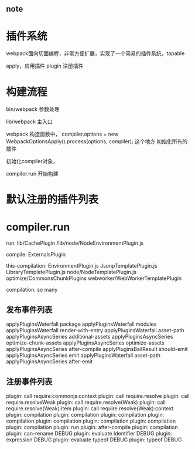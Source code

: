note
---

# 插件系统

webpack面向切面编程，非常方便扩展，实现了一个简易的插件系统，tapable

apply，应用插件
plugin 注册插件

# 构建流程

bin/webpack 参数处理

lib/webpack 主入口

webpack 构造函数中，
compiler.options = new WebpackOptionsApply().process(options, compiler);
这个地方 初始化所有的插件


初始化compiler对象，

compiler.run 开始构建

# 默认注册的插件列表


# compiler.run

run: 
    lib/CachePlugin
    /lib/node/NodeEnvironmentPlugin.js


compile: ExternalsPlugin

this-compilation: 
    EnvironmentPlugin.js
    JsonpTemplatePlugin.js
    LibraryTemplatePlugin.js
    node/NodeTemplatePlugin.js
    optimize/CommonsChunkPlugins
    webworker/WebWorkerTemplatePlugin

compilation: so many




## 发布事件列表

applyPluginsWaterfall     package
applyPluginsWaterfall     modules
applyPluginsWaterfall     render-with-entry
applyPluginsWaterfall     asset-path
applyPluginsAsyncSeries     additional-assets
applyPluginsAsyncSeries     optimize-chunk-assets
applyPluginsAsyncSeries     optimize-assets
applyPluginsAsyncSeries     after-compile
applyPluginsBailResult     should-emit
applyPluginsAsyncSeries     emit
applyPluginsWaterfall     asset-path
applyPluginsAsyncSeries     after-emit


## 注册事件列表

plugin: call require:commonjs:context
plugin: call require.resolve
plugin: call require.resolveWeak
plugin: call require.resolve(Weak)
plugin: call require.resolve(Weak):item
plugin: call require.resolve(Weak):context
plugin: compilation
plugin: compilation
plugin: compilation
plugin: compilation
plugin: compilation
plugin: compilation
plugin: compilation
plugin: compilation
plugin: run
plugin: after-compile
plugin: compilation
plugin: can-rename DEBUG
plugin: evaluate Identifier DEBUG
plugin: expression DEBUG
plugin: evaluate typeof DEBUG
plugin: typeof DEBUG
